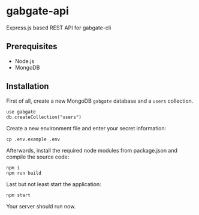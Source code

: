 # gabgate-api

Express.js based REST API for gabgate-cli

## Prerequisites

- Node.js
- MongoDB

## Installation

First of all, create a new MongoDB `gabgate` database and a `users` collection.

```
use gabgate
db.createCollection("users")
```

Create a new environment file and enter your secret information:

```
cp .env.example .env
```

Afterwards, install the required node modules from package.json and compile the source code:

```
npm i
npm run build
```

Last but not least start the application:

```
npm start
```

Your server should run now.
